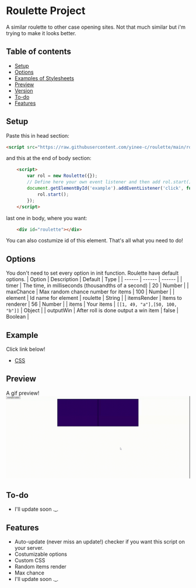 # Roulette Project
A similar roulette to other case opening sites. Not that much similar but i'm trying to make it looks better.
## Table of contents
* [Setup](#setup)
* [Options](#options)
* [Examples of Stylesheets](#example)
* [Preview](#preview)
* [Version](#version)
* [To-do](#to-do)
* [Features](#features)
## Setup
Paste this in head section:
```html
<script src="https://raw.githubusercontent.com/yinee-c/roulette/main/roulette.js"></script>
```
and this at the end of body section:
```html
    <script>
        var rol = new Roulette({});
        // Define here your own event listener and then add rol.start();
        document.getElementById('example').addEventListener('click', function() {
            rol.start();
        });
    </script>
```
last one in body, where you want:
```html
    <div id="roulette"></div>
```
You can also costumize id of this element.
That's all what you need to do!
## Options
You don't need to set every option in init function. Roulette have default options.
| Option | Description | Default | Type |
| ------ | ------ | ------ |
| timer | The time, in milliseconds (thousandths of a second) | 20 | Number |
| maxChance | Max random chance number for items | 100 | Number |
| element | Id name for element | roulette | String |
| itemsRender | Items to renderer | 56 | Number |
| items | Your items | `[[1, 49, "a"],[50, 100, "b"]]` | Object |
| outputWin | After roll is done output a win item | false | Boolean |
## Example
Click link below!
 - [CSS](https://github.com/yinee-c/roulette/edit/main/roulette.css)
## Preview
A gif preview!
![](preview.gif)
## To-do
* I'll update soon ._.
## Features
* Auto-update (never miss an update!) checker if you want this script on your server.
* Costumizable options
* Custom CSS
* Random items render
* Max chance
* I'll update soon ._.
